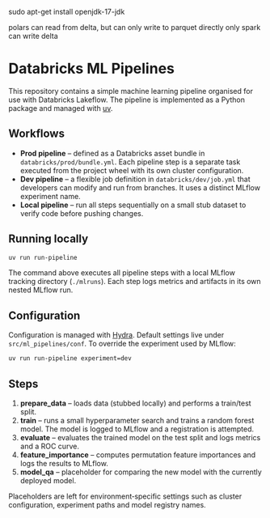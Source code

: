 sudo apt-get install openjdk-17-jdk

polars can read from delta, but can only write to parquet directly
only spark can write delta



# Databricks ML Pipelines

This repository contains a simple machine learning pipeline organised for
use with Databricks Lakeflow.  The pipeline is implemented as a Python
package and managed with [uv](https://docs.astral.sh/uv/).

## Workflows

* **Prod pipeline** – defined as a Databricks asset bundle in
  `databricks/prod/bundle.yml`. Each pipeline step is a separate task
  executed from the project wheel with its own cluster configuration.
* **Dev pipeline** – a flexible job definition in `databricks/dev/job.yml`
  that developers can modify and run from branches.  It uses a distinct
  MLflow experiment name.
* **Local pipeline** – run all steps sequentially on a small stub
  dataset to verify code before pushing changes.

## Running locally

```bash
uv run run-pipeline
```

The command above executes all pipeline steps with a local MLflow
tracking directory (`./mlruns`).  Each step logs metrics and artifacts in
its own nested MLflow run.

## Configuration

Configuration is managed with [Hydra](https://hydra.cc/).  Default
settings live under `src/ml_pipelines/conf`.  To override the experiment
used by MLflow:

```bash
uv run run-pipeline experiment=dev
```

## Steps

1. **prepare_data** – loads data (stubbed locally) and performs a
   train/test split.
2. **train** – runs a small hyperparameter search and trains a random
   forest model.  The model is logged to MLflow and a registration is
   attempted.
3. **evaluate** – evaluates the trained model on the test split and logs
   metrics and a ROC curve.
4. **feature_importance** – computes permutation feature importances and
   logs the results to MLflow.
5. **model_qa** – placeholder for comparing the new model with the
   currently deployed model.

Placeholders are left for environment‑specific settings such as cluster
configuration, experiment paths and model registry names.
